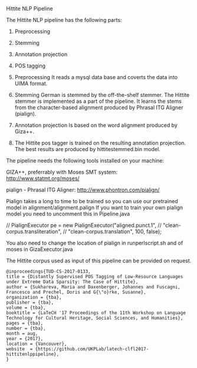 Hittite NLP Pipeline





The Hittite NLP pipeline has the following parts:

1. Preprocessing
2. Stemming
3. Annotation projection
4. POS tagging

1. Preprocessing
It reads a mysql data base and coverts the data into UIMA format.

2. Stemming
German is stemmed by the off-the-shelf stemmer. The Hittite stemmer is implemented as a part of the pipeline.
It learns the stems from the character-based alignment produced by Phrasal ITG Aligner (pialign).

3. Annotation projection
Is based on the word alignment produced by Giza++.

4. The Hittite pos tagger is trained on the resulting annotation projection. The best results are produced by
hittitestemmed.bin model.

The pipeline needs the following tools installed on your machine:

GIZA++, preferrably with Moses SMT system:
http://www.statmt.org/moses/

pialign - Phrasal ITG Aligner:
http://www.phontron.com/pialign/

Pialign takes a long to time to be trained so you can use our pretrained model in alignment/alignment.palign
If you want to train your own pialign model you need to uncomment this in Pipeline.java

//			 PialignExecutor pe = new PialignExecutor("aligned.punct.1",
//					"clean-corpus.transliteration",
//					"clean-corpus.translation", 100, false);

You also need to change the location of pialign in runperlscript.sh and of moses in
GizaExecutor.java

The Hittite corpus used as input of this pipeline can be provided on request.


	@inproceedings{TUD-CS-2017-0133,
	title = {Distantly Supervised POS Tagging of Low-Resource Languages under Extreme Data Sparsity: The Case of Hittite},
	author = {Sukhareva, Maria and Daxenberger, Johannes and Fuscagni, Francesco and Prechel, Doris and G{\"o}rke, Susanne},
	organization = {tba},
	publisher = {tba},
	volume = {tba},
	booktitle = {LaTeCH '17 Proceedings of the 11th Workshop on Language Technology for Cultural Heritage, Social Sciences, and Humanities},
	pages = {tba},
	number = {tba},
	month = aug,
	year = {2017},
	location = {Vancouver},
	website  = {https://github.com/UKPLab/latech-clfl2017-hittitenlppipeline},
	}



